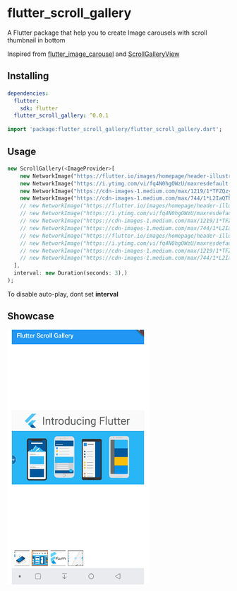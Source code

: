 # flutter_scroll_gallery

A Flutter package that help you to create Image carousels with scroll thumbnail in bottom

Inspired from [flutter_image_carousel](https://github.com/theobouwman/flutter_image_carousel) and [ScrollGalleryView](https://github.com/VEINHORN/ScrollGalleryView)

## Installing

```yaml
dependencies:
  flutter:
    sdk: flutter
  flutter_scroll_gallery: ^0.0.1
```

```dart
import 'package:flutter_scroll_gallery/flutter_scroll_gallery.dart';
```

## Usage

```dart
new ScrollGallery(<ImageProvider>[
    new NetworkImage("https://flutter.io/images/homepage/header-illustration.png"),
    new NetworkImage("https://i.ytimg.com/vi/fq4N0hgOWzU/maxresdefault.jpg"),
    new NetworkImage("https://cdn-images-1.medium.com/max/1219/1*TFZQzyVAHLVXI_wNreokGA.png"),
    new NetworkImage("https://cdn-images-1.medium.com/max/744/1*L2IaQThqx4lzz3G1m-e07Q.png"),
    // new NetworkImage("https://flutter.io/images/homepage/header-illustration.png"),
    // new NetworkImage("https://i.ytimg.com/vi/fq4N0hgOWzU/maxresdefault.jpg"),
    // new NetworkImage("https://cdn-images-1.medium.com/max/1219/1*TFZQzyVAHLVXI_wNreokGA.png"),
    // new NetworkImage("https://cdn-images-1.medium.com/max/744/1*L2IaQThqx4lzz3G1m-e07Q.png"),
    // new NetworkImage("https://flutter.io/images/homepage/header-illustration.png"),
    // new NetworkImage("https://i.ytimg.com/vi/fq4N0hgOWzU/maxresdefault.jpg"),
    // new NetworkImage("https://cdn-images-1.medium.com/max/1219/1*TFZQzyVAHLVXI_wNreokGA.png"),
    // new NetworkImage("https://cdn-images-1.medium.com/max/744/1*L2IaQThqx4lzz3G1m-e07Q.png")
  ],
  interval: new Duration(seconds: 3),)
);
```

To disable auto-play, dont set **interval**

## Showcase

![Showcase](showcase.gif)